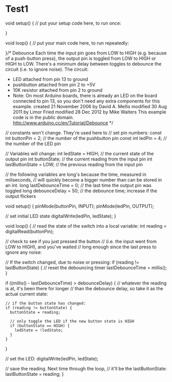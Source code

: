 # Test1
void setup() {
  // put your setup code here, to run once:

}

void loop() {
  // put your main code here, to run repeatedly:

}/*
 Debounce
 Each time the input pin goes from LOW to HIGH (e.g. because of a push-button
 press), the output pin is toggled from LOW to HIGH or HIGH to LOW.  There's
 a minimum delay between toggles to debounce the circuit (i.e. to ignore
 noise).
 The circuit:
 * LED attached from pin 13 to ground
 * pushbutton attached from pin 2 to +5V
 * 10K resistor attached from pin 2 to ground
 * Note: On most Arduino boards, there is already an LED on the board
 connected to pin 13, so you don't need any extra components for this example.
 created 21 November 2006
 by David A. Mellis
 modified 30 Aug 2011
 by Limor Fried
 modified 28 Dec 2012
 by Mike Walters
 This example code is in the public domain.
 http://www.arduino.cc/en/Tutorial/Debounce
 */

// constants won't change. They're used here to
// set pin numbers:
const int buttonPin = 2;    // the number of the pushbutton pin
const int ledPin = 4;      // the number of the LED pin

// Variables will change:
int ledState = HIGH;         // the current state of the output pin
int buttonState;             // the current reading from the input pin
int lastButtonState = LOW;   // the previous reading from the input pin

// the following variables are long's because the time, measured in miliseconds,
// will quickly become a bigger number than can be stored in an int.
long lastDebounceTime = 0;  // the last time the output pin was toggled
long debounceDelay = 50;    // the debounce time; increase if the output flickers

void setup() {
  pinMode(buttonPin, INPUT);
  pinMode(ledPin, OUTPUT);

  // set initial LED state
  digitalWrite(ledPin, ledState);
}

void loop() {
  // read the state of the switch into a local variable:
  int reading = digitalRead(buttonPin);

  // check to see if you just pressed the button
  // (i.e. the input went from LOW to HIGH),  and you've waited
  // long enough since the last press to ignore any noise:

  // If the switch changed, due to noise or pressing:
  if (reading != lastButtonState) {
    // reset the debouncing timer
    lastDebounceTime = millis();
  }

  if ((millis() - lastDebounceTime) > debounceDelay) {
    // whatever the reading is at, it's been there for longer
    // than the debounce delay, so take it as the actual current state:

    // if the button state has changed:
    if (reading != buttonState) {
      buttonState = reading;

      // only toggle the LED if the new button state is HIGH
      if (buttonState == HIGH) {
        ledState = !ledState;
      }
    }
  }

  // set the LED:
  digitalWrite(ledPin, ledState);

  // save the reading.  Next time through the loop,
  // it'll be the lastButtonState:
  lastButtonState = reading;
}
